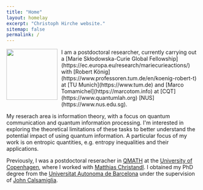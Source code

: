 ```yaml
---
title: "Home"
layout: homelay
excerpt: "Christoph Hirche website."
sitemap: false
permalink: /
---
```


<img style="float: left;margin:0 10px 10px 0" src="{{ site.url }}{{ site.baseurl }}/images/Auswahl_6356.jpg"  width="133">
I am a postdoctoral researcher, currently carrying out a [Marie Skłodowska-Curie Global Fellowship](https://ec.europa.eu/research/mariecurieactions/) with [Robert König](https://www.professoren.tum.de/en/koenig-robert-t) at [TU Munich](https://www.tum.de) and [Marco Tomamichel](https://marcotom.info) at [CQT](https://www.quantumlah.org) [NUS](https://www.nus.edu.sg). 

My reserach area is information theory, with a focus on quantum communication and quantum information processing. I'm interested in exploring the theoretical limitations of these tasks to better understand the potential impact of using quantum information. A particular focus of my work is on entropic quantities, e.g. entropy inequalities and their applications. 

Previously, I was a postdoctoral reseracher in [QMATH](https://qmath.ku.dk) at the [University of Copenhagen](https://www.ku.dk/english/), where I worked with [Matthias Christandl](https://www.math.ku.dk/english/staff/?pure=en/persons/475476). I obtained my PhD degree from the [Universitat Autonoma de Barcelona](https://grupsderecerca.uab.cat/giq/) under the supervision of [John Calsamiglia](https://grupsderecerca.uab.cat/giq/people/john-calsamiglia).  


<!-- Add icon library -->
<link rel="stylesheet" href="https://cdnjs.cloudflare.com/ajax/libs/font-awesome/4.7.0/css/font-awesome.min.css">
<link rel="stylesheet" href="https://cdn.jsdelivr.net/gh/jpswalsh/academicons@1/css/academicons.min.css">

<!-- Add font awesome icons -->
<a href="#" class="fa fa-twitter-square fa-3x"></a>
<a href="#" class="ai ai-google-scholar-square ai-3x"></a>
<a href="#" class="ai ai-scirate-square ai-3x"></a>
<a href="#" class="ai ai-arxiv-square ai-3x"></a>

<!-- <figure class="fourth">  -->
<!--  <img src="{{ site.url }}{{ site.baseurl }}/images/logopic/Logo_Leiden.jpg" style="width: 210px"> -->
<!--  <img src="{{ site.url }}{{ site.baseurl }}/images/logopic/Logo_Nanofront.jpg" style="width: 110px"> -->
<!--  <img src="{{ site.url }}{{ site.baseurl }}/images/logopic/Logo_NWO.jpg" style="width: 120px"> -->
<!--  <img src="{{ site.url }}{{ site.baseurl }}/images/logopic/Logo_ERC.jpg" style="width: 110px"> -->
<!--  </figure> -->
